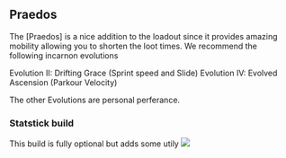 ## Praedos

The [Praedos] is a nice addition to the loadout since it provides amazing mobility allowing you to shorten the loot times. 
We recommend the following incarnon evolutions

Evolution II: Drifting Grace (Sprint speed and Slide)
Evolution IV: Evolved Ascension (Parkour Velocity)

The other Evolutions are personal perferance.

### Statstick build

This build is fully optional but adds some utily
![](media/builds_praedos.png)